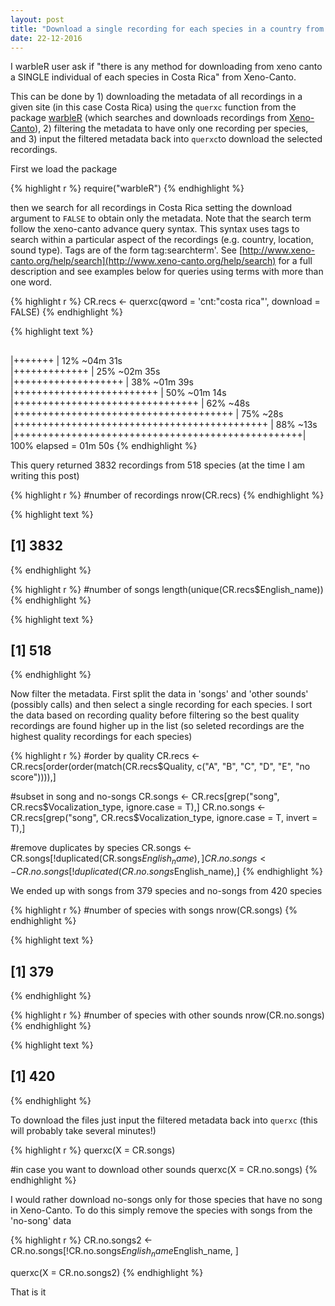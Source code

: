 ```yaml
---
layout: post
title: "Download a single recording for each species in a country from Xeno-Canto"
date: 22-12-2016
---
```


I warbleR user ask if "there is any method for downloading from xeno canto a SINGLE individual of each species in Costa Rica" from Xeno-Canto.

This can be done by 1) downloading the metadata of all recordings in a given site (in this case Costa Rica) using the `querxc` function from the package [warbleR](https://cran.r-project.org/package=warbleR) (which searches and downloads recordings from [Xeno-Canto](http://www.xeno-canto.org)), 2) filtering the metadata to have only one recording per species, and 3) input the filtered metadata back into `querxc`to download the selected recordings.

First we load the package


{% highlight r %}
require("warbleR")
{% endhighlight %}

then we search for all recordings in Costa Rica setting the download argument to `FALSE` to obtain only the metadata. Note that the search term follow the xeno-canto advance query syntax. This syntax uses tags to search within a particular aspect of the recordings (e.g. country, location, sound type). Tags are of the form tag:searchterm'. See [http://www.xeno-canto.org/help/search](http://www.xeno-canto.org/help/search) for a full description and see examples below for queries using terms with more than one word.


{% highlight r %}
CR.recs <- querxc(qword = 'cnt:"costa rica"', download = FALSE)
{% endhighlight %}


{% highlight text %}
## 
   |+++++++                                           | 12% ~04m 31s      
   |+++++++++++++                                     | 25% ~02m 35s      
   |+++++++++++++++++++                               | 38% ~01m 39s      
   |+++++++++++++++++++++++++                         | 50% ~01m 14s      
   |++++++++++++++++++++++++++++++++                  | 62% ~48s          
   |++++++++++++++++++++++++++++++++++++++            | 75% ~28s          
   |++++++++++++++++++++++++++++++++++++++++++++      | 88% ~13s          
   |++++++++++++++++++++++++++++++++++++++++++++++++++| 100% elapsed = 01m 50s
{% endhighlight %}

This query returned 3832 recordings from 518 species (at the time I am writing this post)


{% highlight r %}
#number of recordings
nrow(CR.recs)
{% endhighlight %}



{% highlight text %}
## [1] 3832
{% endhighlight %}



{% highlight r %}
#number of songs
length(unique(CR.recs$English_name))
{% endhighlight %}



{% highlight text %}
## [1] 518
{% endhighlight %}

Now filter the metadata. First split the data in 'songs' and 'other sounds' (possibly calls) and then select a single recording for each species. I sort the data based on recording quality before filtering so the best quality recordings are found higher up in the list (so seleted recordings are the highest quality recordings for each species)


{% highlight r %}
#order by quality
CR.recs <- CR.recs[order(order(match(CR.recs$Quality, 
                c("A", "B", "C", "D", "E", "no score")))),]


#subset in song and no-songs
CR.songs <- CR.recs[grep("song", CR.recs$Vocalization_type, ignore.case = T),]
CR.no.songs <- CR.recs[grep("song", 
                      CR.recs$Vocalization_type, ignore.case = T, invert = T),]


#remove duplicates by species
CR.songs <- CR.songs[!duplicated(CR.songs$English_name),]
CR.no.songs <- CR.no.songs[!duplicated(CR.no.songs$English_name),]
{% endhighlight %}

We ended up with songs from 379 species and no-songs from 420 species


{% highlight r %}
#number of species with songs
nrow(CR.songs)
{% endhighlight %}



{% highlight text %}
## [1] 379
{% endhighlight %}



{% highlight r %}
#number of species with other sounds
nrow(CR.no.songs)
{% endhighlight %}



{% highlight text %}
## [1] 420
{% endhighlight %}

To download the files just input the filtered metadata back into `querxc` (this will probably take several minutes!)


{% highlight r %}
querxc(X = CR.songs)

#in case you want to download other sounds
querxc(X = CR.no.songs)
{% endhighlight %}


I would rather download no-songs only for those species that have no song in Xeno-Canto. To do this simply remove the species with songs from the 'no-song' data


{% highlight r %}
CR.no.songs2 <- CR.no.songs[!CR.no.songs$English_name %in% CR.songs$English_name, ]

querxc(X = CR.no.songs2)
{% endhighlight %}

That is it
